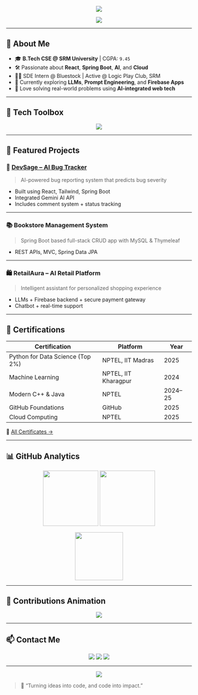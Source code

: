 <!-- Waving Banner with Tagline -->
<p align="center">
  <img src="https://capsule-render.vercel.app/api?type=waving&height=230&text=Sana%20Lokesh%20Reddy&fontAlign=40&fontAlignY=50&color=0:6C63FF,100:60D9FA&fontSize=45&desc=Full-Stack%20Developer%20%7C%20AI%20Explorer%20%7C%20Tech%20Builder&descAlign=50&descAlignY=80"/>
</p>

<!-- Typing Animation -->
<p align="center">
  <img src="https://readme-typing-svg.demolab.com?font=Fira+Code&size=22&pause=1000&color=6C63FF&center=true&vCenter=true&width=435&lines=Hello!+I'm+Sana+Lokesh+Reddy;Full-Stack+Developer+%7C+Cloud+%7C+AI+%7C+Student+Innovator;Always+learning%2C+always+building!" />
</p>

---

## 🧠 About Me

- 🎓 **B.Tech CSE @ SRM University** | CGPA: `9.45`
- 🛠️ Passionate about **React**, **Spring Boot**, **AI**, and **Cloud**
- 🧑‍💼 SDE Intern @ Bluestock | Active @ Logic Play Club, SRM
- 🌱 Currently exploring **LLMs**, **Prompt Engineering**, and **Firebase Apps**
- 🧪 Love solving real-world problems using **AI-integrated web tech**

---

## 🚀 Tech Toolbox

<p align="center">
  <img src="https://skillicons.dev/icons?i=java,python,cpp,html,css,js,react,spring,firebase,mysql,docker,git,github,postman&perline=8" />
</p>

---

## 💼 Featured Projects

### 🔧 [DevSage – AI Bug Tracker](https://github.com/sanalokeshreddy/DevSage)
> AI-powered bug reporting system that predicts bug severity  
- Built using React, Tailwind, Spring Boot  
- Integrated Gemini AI API  
- Includes comment system + status tracking

---

### 📚 Bookstore Management System
> Spring Boot based full-stack CRUD app with MySQL & Thymeleaf  
- REST APIs, MVC, Spring Data JPA

---

### 🛍️ RetailAura – AI Retail Platform
> Intelligent assistant for personalized shopping experience  
- LLMs + Firebase backend + secure payment gateway  
- Chatbot + real-time support

---

## 📜 Certifications

| Certification | Platform | Year |
|---------------|----------|------|
| Python for Data Science (Top 2%) | NPTEL, IIT Madras | 2025 |
| Machine Learning | NPTEL, IIT Kharagpur | 2024 |
| Modern C++ & Java | NPTEL | 2024–25 |
| GitHub Foundations | GitHub | 2025 |
| Cloud Computing | NPTEL | 2025 |

📁 [All Certificates →](https://drive.google.com/drive/folders/1Vp3CYc5CRk-PMycfCZwAz6MooUv7n1Cw?usp=drive_link)

---

## 📊 GitHub Analytics

<p align="center">
  <img src="https://github-readme-stats.vercel.app/api?username=sanalokeshreddy&show_icons=true&theme=radical&count_private=true" height="150" />
  <img src="https://github-readme-streak-stats.herokuapp.com/?user=sanalokeshreddy&theme=radical" height="150"/>
</p>

<p align="center">
  <img src="https://github-readme-stats.vercel.app/api/top-langs/?username=sanalokeshreddy&layout=compact&theme=radical" height="130"/>
</p>

---

## 🐍 Contributions Animation

<p align="center">
  <img src="https://github.com/sanalokeshreddy/sanalokeshreddy/raw/output/github-contribution-grid-snake.svg" />
</p>

---

## 📫 Contact Me

<p align="center">
  <a href="mailto:sanalokeshreddy@gmail.com"><img src="https://img.shields.io/badge/Gmail-D14836?style=for-the-badge&logo=gmail&logoColor=white"/></a>
  <a href="https://linkedin.com/in/sanalokeshreddy"><img src="https://img.shields.io/badge/LinkedIn-0077B5?style=for-the-badge&logo=linkedin&logoColor=white"/></a>
  <a href="https://github.com/sanalokeshreddy"><img src="https://img.shields.io/badge/GitHub-black?style=for-the-badge&logo=github&logoColor=white"/></a>
</p>

---

<p align="center">
  <img src="https://capsule-render.vercel.app/api?type=waving&height=120&section=footer&color=gradient"/>
</p>

> 💬 “Turning ideas into code, and code into impact.”
